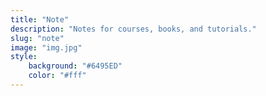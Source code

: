 ```yaml
---
title: "Note"
description: "Notes for courses, books, and tutorials."
slug: "note"
image: "img.jpg"
style:
    background: "#6495ED"
    color: "#fff"
---
```

